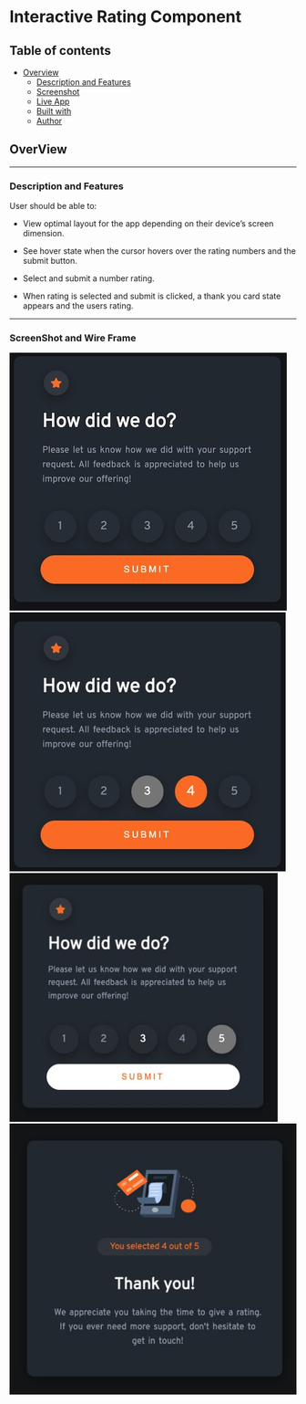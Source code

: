 # Interactive Rating Component

## Table of contents

- [Overview](#overview)
  - [Description and Features](#description-and-features)
  - [Screenshot](#Screenshot)
  - [Live App](#link)
  - [Built with](#builtWith)
  - [Author](#author)

## OverView

---

### Description and Features

User should be able to:

- View optimal layout for the app depending on their device’s screen dimension.

- See hover state when the cursor hovers over the rating numbers and the submit button.

- Select and submit a number rating.

- When rating is selected and submit is clicked, a thank you card state appears and the users rating.

---

### ScreenShot and Wire Frame

![Image 1](images/desk1.jpg)
![Image 2](images/desk2.jpg)
![Image 3](images/desk3.jpg)
![Image 4](images/desk4.jpg)
